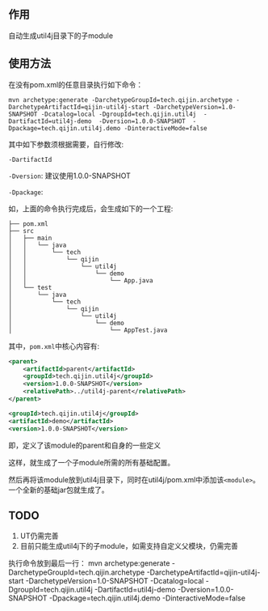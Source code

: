 ## 作用
自动生成util4j目录下的子module

## 使用方法
在没有pom.xml的任意目录执行如下命令：

```
mvn archetype:generate -DarchetypeGroupId=tech.qijin.archetype -DarchetypeArtifactId=qijin-util4j-start -DarchetypeVersion=1.0-SNAPSHOT -Dcatalog=local -DgroupId=tech.qijin.util4j  -DartifactId=util4j-demo  -Dversion=1.0.0-SNAPSHOT  -Dpackage=tech.qijin.util4j.demo -DinteractiveMode=false
```

其中如下参数须根据需要，自行修改:

`-DartifactId`

`-Dversion`: 建议使用1.0.0-SNAPSHOT
  
`-Dpackage`: 

如，上面的命令执行完成后，会生成如下的一个工程:

```
├── pom.xml
├── src
│   ├── main
│   │   └── java
│   │       └── tech
│   │           └── qijin
│   │               └── util4j
│   │                   └── demo
│   │                       └── App.java
│   └── test
│       └── java
│           └── tech
│               └── qijin
│                   └── util4j
│                       └── demo
│                           └── AppTest.java
```

其中，`pom.xml`中核心内容有:

```xml
<parent>
    <artifactId>parent</artifactId>
    <groupId>tech.qijin.util4j</groupId>
    <version>1.0.0-SNAPSHOT</version>
    <relativePath>../util4j-parent</relativePath>
</parent>

<groupId>tech.qijin.util4j</groupId>
<artifactId>demo</artifactId>
<version>1.0.0-SNAPSHOT</version>
```

即，定义了该module的parent和自身的一些定义

这样，就生成了一个子module所需的所有基础配置。

然后再将该module放到util4j目录下，同时在util4j/pom.xml中添加该`<module>`。一个全新的基础jar包就生成了。

## TODO
1. UT仍需完善
2. 目前只能生成util4j下的子module，如需支持自定义父模块，仍需完善

执行命令放到最后一行：
mvn archetype:generate -DarchetypeGroupId=tech.qijin.archetype -DarchetypeArtifactId=qijin-util4j-start -DarchetypeVersion=1.0-SNAPSHOT -Dcatalog=local -DgroupId=tech.qijin.util4j  -DartifactId=util4j-demo  -Dversion=1.0.0-SNAPSHOT  -Dpackage=tech.qijin.util4j.demo -DinteractiveMode=false
